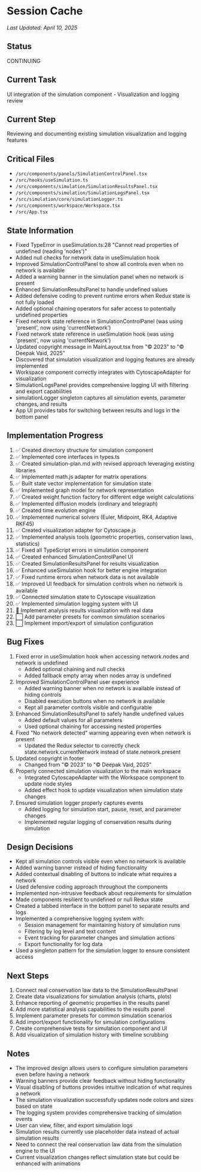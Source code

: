 # Session Cache

*Last Updated: April 10, 2025*

## Status
CONTINUING

## Current Task
UI integration of the simulation component - Visualization and logging review

## Current Step
Reviewing and documenting existing simulation visualization and logging features

## Critical Files
- `/src/components/panels/SimulationControlPanel.tsx`
- `/src/hooks/useSimulation.ts`
- `/src/components/simulation/SimulationResultsPanel.tsx`
- `/src/components/simulation/SimulationLogsPanel.tsx`
- `/src/simulation/core/simulationLogger.ts`
- `/src/components/workspace/Workspace.tsx`
- `/src/App.tsx`

## State Information
- Fixed TypeError in useSimulation.ts:28 "Cannot read properties of undefined (reading 'nodes')"
- Added null checks for network data in useSimulation hook
- Improved SimulationControlPanel to show all controls even when no network is available
- Added a warning banner in the simulation panel when no network is present
- Enhanced SimulationResultsPanel to handle undefined values
- Added defensive coding to prevent runtime errors when Redux state is not fully loaded
- Added optional chaining operators for safer access to potentially undefined properties
- Fixed network state reference in SimulationControlPanel (was using 'present', now using 'currentNetwork')
- Fixed network state reference in useSimulation hook (was using 'present', now using 'currentNetwork')
- Updated copyright message in MainLayout.tsx from "© 2023" to "© Deepak Vaid, 2025"
- Discovered that simulation visualization and logging features are already implemented
- Workspace component correctly integrates with CytoscapeAdapter for visualization 
- SimulationLogsPanel provides comprehensive logging UI with filtering and export capabilities
- simulationLogger singleton captures all simulation events, parameter changes, and results
- App UI provides tabs for switching between results and logs in the bottom panel

## Implementation Progress
1. ✅ Created directory structure for simulation component
2. ✅ Implemented core interfaces in types.ts
3. ✅ Created simulation-plan.md with revised approach leveraging existing libraries
4. ✅ Implemented math.js adapter for matrix operations
5. ✅ Built state vector implementation for simulation state
6. ✅ Implemented graph model for network representation
7. ✅ Created weight function factory for different edge weight calculations
8. ✅ Implemented diffusion models (ordinary and telegraph)
9. ✅ Created time evolution engine
10. ✅ Implemented numerical solvers (Euler, Midpoint, RK4, Adaptive RKF45)
11. ✅ Created visualization adapter for Cytoscape.js
12. ✅ Implemented analysis tools (geometric properties, conservation laws, statistics)
13. ✅ Fixed all TypeScript errors in simulation component
14. ✅ Created enhanced SimulationControlPanel UI
15. ✅ Created SimulationResultsPanel for results visualization
16. ✅ Enhanced useSimulation hook for better engine integration
17. ✅ Fixed runtime errors when network data is not available
18. ✅ Improved UI feedback for simulation controls when no network is available
19. ✅ Connected simulation state to Cytoscape visualization
20. ✅ Implemented simulation logging system with UI
21. 🔄 Implement analysis results visualization with real data
22. ⬜ Add parameter presets for common simulation scenarios
23. ⬜ Implement import/export of simulation configuration

## Bug Fixes
1. Fixed error in useSimulation hook when accessing network.nodes and network is undefined
   - Added optional chaining and null checks
   - Added fallback empty array when nodes array is undefined
2. Improved SimulationControlPanel user experience
   - Added warning banner when no network is available instead of hiding controls
   - Disabled execution buttons when no network is available
   - Kept all parameter controls visible and configurable
3. Enhanced SimulationResultsPanel to safely handle undefined values
   - Added default values for all parameters
   - Used optional chaining for accessing nested properties
4. Fixed "No network detected" warning appearing even when network is present
   - Updated the Redux selector to correctly check state.network.currentNetwork instead of state.network.present
5. Updated copyright in footer
   - Changed from "© 2023" to "© Deepak Vaid, 2025"
6. Properly connected simulation visualization to the main workspace
   - Integrated CytoscapeAdapter with the Workspace component to update node styles
   - Added effect hook to update visualization when simulation state changes
7. Ensured simulation logger properly captures events
   - Added logging for simulation start, pause, reset, and parameter changes
   - Implemented regular logging of conservation results during simulation

## Design Decisions
- Kept all simulation controls visible even when no network is available
- Added warning banner instead of hiding functionality
- Added contextual disabling of buttons to indicate what requires a network
- Used defensive coding approach throughout the components
- Implemented non-intrusive feedback about requirements for simulation
- Made components resilient to undefined or null Redux state
- Created a tabbed interface in the bottom panel to separate results and logs
- Implemented a comprehensive logging system with:
  - Session management for maintaining history of simulation runs
  - Filtering by log level and text content
  - Event tracking for parameter changes and simulation actions
  - Export functionality for log data
- Used a singleton pattern for the simulation logger to ensure consistent access

## Next Steps
1. Connect real conservation law data to the SimulationResultsPanel
2. Create data visualizations for simulation analysis (charts, plots)
3. Enhance reporting of geometric properties in the results panel
4. Add more statistical analysis capabilities to the results panel
5. Implement parameter presets for common simulation scenarios
6. Add import/export functionality for simulation configurations
7. Create comprehensive tests for simulation component and UI
8. Add visualization of simulation history with timeline scrubbing

## Notes
- The improved design allows users to configure simulation parameters even before having a network
- Warning banners provide clear feedback without hiding functionality
- Visual disabling of buttons provides intuitive indication of what requires a network
- The simulation visualization successfully updates node colors and sizes based on state
- The logging system provides comprehensive tracking of simulation events
- User can view, filter, and export simulation logs
- Simulation results currently use placeholder data instead of actual simulation results
- Need to connect the real conservation law data from the simulation engine to the UI
- Current visualization changes reflect simulation state but could be enhanced with animations